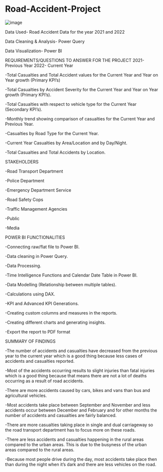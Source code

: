 # Road-Accident-Project

![image](https://github.com/beccamofokeng/Road-Accident-Project/assets/141571635/90c32cd1-23b2-4990-aefd-70cc74ecbfd8)

Data Used- Road Accident Data for the year 2021 and 2022

Data Cleaning & Analysis- Power Query

Data Visualization- Power BI

REQUIREMENTS/QUESTIONS TO ANSWER FOR THE PROJECT
2021-Previous Year
2022- Current Year	

-Total Casualties and Total Accident values for the Current Year and Year on Year growth (Primary KPI’s)

-Total Casualties by Accident Severity for the Current Year and Year on Year growth (Primary KPI’s).

-Total Casualties with respect to vehicle type for the Current Year (Secondary KPI’s).

-Monthly trend showing comparison of casualties for the Current Year and Previous Year.

-Casualties by Road Type for the Current Year.

-Current Year Casualties by Area/Location and by Day/Night.

-Total Casualties and Total Accidents by Location.

STAKEHOLDERS

-Road Transport Department

-Police Department

-Emergency Department Service

-Road Safety Cops

-Traffic Management Agencies

-Public

-Media


POWER BI FUNCTIONALITIES

-Connecting raw/flat file to Power BI.

-Data cleaning in Power Query.

-Data Processing.

-Time Intelligence Functions and Calendar Date Table in Power BI.

-Data Modelling (Relationship between multiple tables).

-Calculations using DAX.

-KPI and Advanced KPI Generations.

-Creating custom columns and measures in the reports.

-Creating different charts and generating insights.

-Export the report to PDF format

SUMMARY OF FINDINGS

-The number of accidents and casualties have decreased from the previous year to the current year which is a good thing because less   cases of accidents and casualties reported.

-Most of the accidents occurring results to slight injuries than fatal injuries which is a good thing because that means there are not a lot of deaths occurring as a result of road accidents.

-There are more accidents caused by cars, bikes and vans than bus and agricultural vehicles.

-Most accidents take place between September and November and less accidents occur between December and February and for other months the number of accidents and casualties are fairly balanced.

-There are more casualties taking place in single and dual carriageway so the road transport department has to focus more on these roads.

-There are less accidents and casualties happening in the rural areas compared to the urban areas. This is due to the busyness of the urban areas compared to the rural areas.

-Because most people drive during the day, most accidents take place then than during the night when it’s dark and there are less vehicles on the road.

